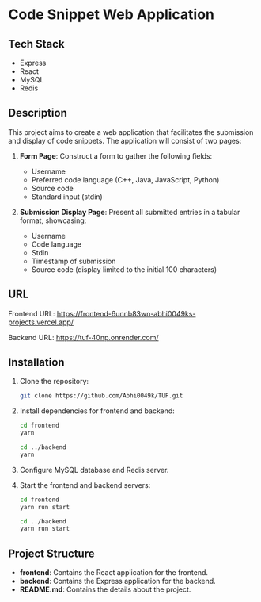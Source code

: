 # Code Snippet Web Application

## Tech Stack

- Express
- React
- MySQL
- Redis

## Description

This project aims to create a web application that facilitates the submission and display of code snippets. The application will consist of two pages:

1. **Form Page**: Construct a form to gather the following fields:
   - Username
   - Preferred code language (C++, Java, JavaScript, Python)
   - Source code
   - Standard input (stdin)

2. **Submission Display Page**: Present all submitted entries in a tabular format, showcasing:
   - Username
   - Code language
   - Stdin
   - Timestamp of submission
   - Source code (display limited to the initial 100 characters)

## URL

Frontend URL: https://frontend-6unnb83wn-abhi0049ks-projects.vercel.app/

Backend URL: https://tuf-40np.onrender.com/

## Installation

1. Clone the repository:

   ```bash
   git clone https://github.com/Abhi0049k/TUF.git
   ```

2. Install dependencies for frontend and backend:

   ```bash
   cd frontend
   yarn 
   ```

   ```bash
   cd ../backend
   yarn 
   ```

3. Configure MySQL database and Redis server.

4. Start the frontend and backend servers:

   ```bash
   cd frontend
   yarn run start
   ```

   ```bash
   cd ../backend
   yarn run start
   ```

## Project Structure

- **frontend**: Contains the React application for the frontend.
- **backend**: Contains the Express application for the backend.
- **README.md**: Contains the details about the project.